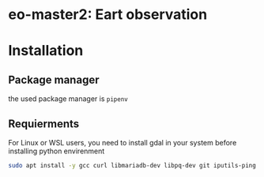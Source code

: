 # eo-master2: Eart observation

# Installation

## Package manager
the used package manager is `pipenv`

## Requierments

For Linux or WSL users, you need to install gdal in your system before installing python envirenment

```bash
sudo apt install -y gcc curl libmariadb-dev libpq-dev git iputils-ping python3-pip libmysqlclient-dev libgdal-dev=3.4.1
```
